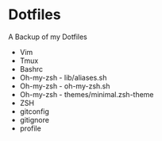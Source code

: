 Dotfiles
========

A Backup of my Dotfiles
  - Vim
  - Tmux
  - Bashrc
  - Oh-my-zsh - lib/aliases.sh
  - Oh-my-zsh - oh-my-zsh.sh
  - Oh-my-zsh - themes/minimal.zsh-theme
  - ZSH
  - gitconfig
  - gitignore
  - profile
